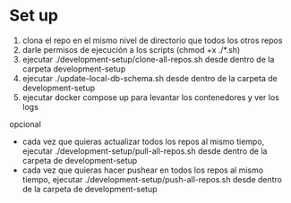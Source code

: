 # Set up

1. clona el repo en el mismo nivel de directorio que todos los otros repos
2. darle permisos de ejecución a los scripts (chmod +x ./*.sh)
3. ejecutar ./development-setup/clone-all-repos.sh desde dentro de la carpeta development-setup
4. ejecutar ./update-local-db-schema.sh desde dentro de la carpeta de development-setup
5. ejecutar docker compose up para levantar los contenedores y ver los logs

opcional
- cada vez que quieras actualizar todos los repos al mismo tiempo, ejecutar ./development-setup/pull-all-repos.sh desde dentro de la carpeta de development-setup
- cada vez que quieras hacer pushear en todos los repos al mismo tiempo, ejecutar ./development-setup/push-all-repos.sh desde dentro de la carpeta de development-setup


